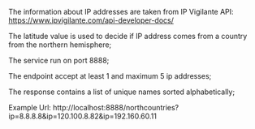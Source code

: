 The information about IP addresses are taken from IP Vigilante API: https://www.ipvigilante.com/api-developer-docs/

The latitude value is used to decide if IP address comes from a country from the northern hemisphere;

The service run on port 8888;

The endpoint accept at least 1 and maximum 5 ip addresses;

The response contains a list of unique names sorted alphabetically;

Example Url: http://localhost:8888/northcountries?ip=8.8.8.8&ip=120.100.8.82&ip=192.160.60.11

